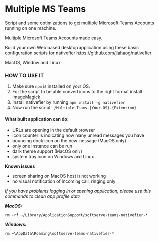 # Multiple MS Teams
Script and some optimizations to get multiple Microsoft Teams Accounts running on one machine.

Multiple Microsoft Teams Accounts made easy.

Build your own Web based desktop application using these 
basic configuration scripts for nativefier https://github.com/jiahaog/nativefier

MacOS, Window and Linux

### HOW TO USE IT
 1. Make sure `npm` is installed on your OS.
 2. For the script to be able convert icons to the right format install [ImageMagick](http://www.imagemagick.org/) 
 3. Install nativefier by running `npm install -g nativefier`
 4. Now run the script `./Multiple-Teams-{Your-OS}.{Extention}`
 
#### What built application can do:
 - URLs are opening in the default browser
 - icon counter is indicating how many unread messages you have
 - bouncing dock icon on the new message (MacOS only)
 - only one instance can be run
 - dark theme support (MacOS only)
 - system tray icon on Windows and Linux

**Known issues**
 - screen sharing on MacOS host is not working
 - no visual notification of incoming call, ringing only
 
_If you have problems logging in or opening application, please use this commands to clean app profile data_

_**MacOS:**_

`rm -rf ~/Library/ApplicationSupport/softserve-teams-nativefier-*`

_**Windows:**_

`rm ~\AppData\Roaming\softserve-teams-nativefier-*`